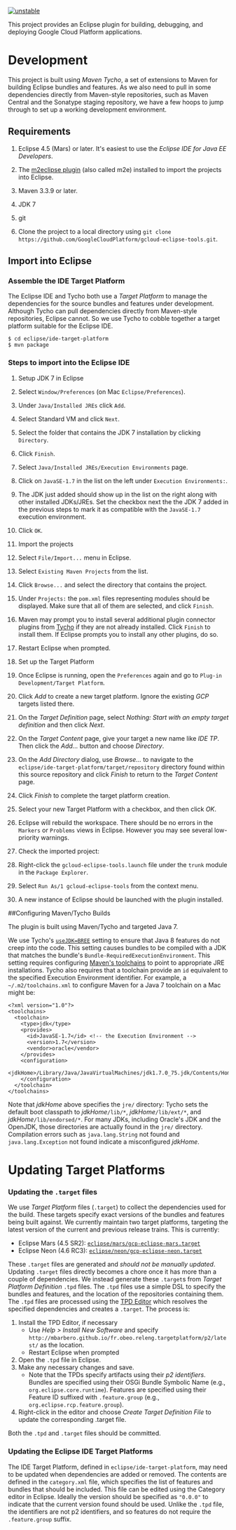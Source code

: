 [![unstable](http://badges.github.io/stability-badges/dist/unstable.svg)](http://github.com/badges/stability-badges)


This project provides an Eclipse plugin for building, debugging, and deploying Google Cloud Platform applications.

# Development

This project is built using _Maven Tycho_, a set of extensions to
Maven for building Eclipse bundles and features.  As we also need
to pull in some dependencies directly from Maven-style repositories,
such as Maven Central and the Sonatype staging repository, we have
a few hoops to jump through to set up a working development
environment.

## Requirements

1. Eclipse 4.5 (Mars) or later.  It's easiest to use the _Eclipse IDE for Java EE Developers_.

  1. The [m2eclipse plugin](http://www.eclipse.org/m2e/) (also called m2e) installed
     to import the projects into Eclipse.

1. Maven 3.3.9 or later.

1. JDK 7

1. git

1. Clone the project to a local directory using `git clone
   https://github.com/GoogleCloudPlatform/gcloud-eclipse-tools.git`.

## Import into Eclipse

### Assemble the IDE Target Platform

The Eclipse IDE and Tycho both use a _Target Platform_ to manage
the dependencies for the source bundles and features under development.
Although Tycho can pull dependencies directly from Maven-style
repositories, Eclipse cannot.  So we use Tycho to cobble together
a target platform suitable for the Eclipse IDE.
```
$ cd eclipse/ide-target-platform
$ mvn package
```

### Steps to import into the Eclipse IDE


1. Setup JDK 7 in Eclipse

  1. Select `Window/Preferences` (on Mac `Eclipse/Preferences`).

  1. Under `Java/Installed JREs` click `Add`.

  1. Select Standard VM and click `Next`.

  1. Select the folder that contains the JDK 7 installation by clicking
     `Directory`.

  1. Click `Finish`.

  1. Select `Java/Installed JREs/Execution Environments` page.

  1. Click on `JavaSE-1.7` in the list on the left under `Execution
     Environments:`.

  1. The JDK just added should show up in the list on the right along with other
     installed JDKs/JREs. Set the checkbox next the the JDK 7 added in the
     previous steps to mark it as compatible with the `JavaSE-1.7` execution
     environment.

  1. Click `OK`.

1. Import the projects

  1. Select `File/Import...` menu in Eclipse.

  1. Select `Existing Maven Projects` from the list.

  1. Click `Browse...` and select the directory that
     contains the project.

  1. Under `Projects:` the `pom.xml` files representing modules should be
     displayed. Make sure that all of them are selected, and click `Finish`.

  1. Maven may prompt you to install several additional plugin connector plugins from
  [Tycho](https://eclipse.org/tycho/) if they are not already installed. Click
  `Finish` to install them. If Eclipse prompts you to install any other
  plugins, do so.

  1. Restart Eclipse when prompted.

2. Set up the Target Platform

  1. Once Eclipse is running, open the `Preferences` again and go to `Plug-in
     Development/Target Platform`.
  2. Click _Add_ to create a new target platform.  Ignore the existing
     _GCP_ targets listed there.
  3. On the _Target Definition_ page, select _Nothing: Start with
     an empty target definition_ and then click _Next_.
  4. On the _Target Content_ page, give your target a new name like _IDE TP_.
     Then click the _Add..._ button and choose _Directory_.
  4. On the _Add Directory_ dialog, use _Browse..._ to navigate to
     the `eclipse/ide-target-platform/target/repository` directory
     found within this source repository and click _Finish_ to return to
     the _Target Content_ page.
  5. Click _Finish_ to complete the target platform creation.
  6. Select your new Target Platform with a checkbox, and then click _OK_.
  7. Eclipse will rebuild the workspace.  There should be no errors
     in the `Markers` or `Problems` views in Eclipse. However
     you may see several low-priority warnings.

1. Check the imported project:

  1. Right-click the `gcloud-eclipse-tools.launch` file under the `trunk` module in the
  `Package Explorer`.

  1. Select `Run As/1 gcloud-eclipse-tools` from the context menu.

  1. A new instance of Eclipse should be launched with the plugin installed.

##Configuring Maven/Tycho Builds

The plugin is built using Maven/Tycho and targeted Java 7.

We use Tycho's [`useJDK=BREE`](https://eclipse.org/tycho/sitedocs/tycho-compiler-plugin/compile-mojo.html)
setting to ensure that Java 8 features do not creep into the code.
This setting causes bundles to be compiled with a JDK that matches
the bundle's `Bundle-RequiredExecutionEnvironment`.  This setting
requires configuring [Maven's toolchains](https://maven.apache.org/guides/mini/guide-using-toolchains.html)
to point to appropriate JRE installations.  Tycho also requires
that a toolchain provide an `id` equivalent to the specified Execution
Environment identifier.  For example, a `~/.m2/toolchains.xml` to
configure Maven for a Java 7 toolchain on a Mac might be:

```
<?xml version="1.0"?>
<toolchains>
  <toolchain>
    <type>jdk</type>
    <provides>
      <id>JavaSE-1.7</id> <!-- the Execution Environment -->
      <version>1.7</version>
      <vendor>oracle</vendor>
    </provides>
    <configuration>
      <jdkHome>/Library/Java/JavaVirtualMachines/jdk1.7.0_75.jdk/Contents/Home/jre</jdkHome>
    </configuration>
  </toolchain>
</toolchains>
```

Note that _jdkHome_ above specifies the `jre/` directory: Tycho sets
the default boot classpath to _jdkHome_`/lib/*`, _jdkHome_`/lib/ext/*`,
and _jdkHome_`/lib/endorsed/*`.  For many JDKs, including Oracle's JDK
and the OpenJDK, those directories are actually found in the `jre/`
directory.  Compilation errors such as `java.lang.String` not found
and `java.lang.Exception` not found
indicate a misconfigured _jdkHome_.

# Updating Target Platforms

### Updating the `.target` files

We use _Target Platform_ files (`.target`) to collect the dependencies used
for the build.  These targets specify exact versions of the bundles and
features being built against.  We currently maintain two target platforms,
targeting the latest version of the current and previous release trains.
This is currently:

  - Eclipse Mars (4.5 SR2): [`eclipse/mars/gcp-eclipse-mars.target`](eclipse/mars/gcp-eclipse-mars.target) 
  - Eclipse Neon (4.6 RC3): [`eclipse/neon/gcp-eclipse-neon.target`](eclipse/neon/gcp-eclipse-neon.target)

These `.target` files are generated and *should not be manually updated*.
Updating `.target` files directly becomes a chore once it has more than a 
couple of dependencies.  We instead generate these `.target`s from 
_Target Platform Definition_ `.tpd` files.
The `.tpd` files use a simple DSL to specify the bundles and features,
and the location of the repositories containing them.   
The `.tpd` files are processed using the [TPD Editor](https://github.com/mbarbero/fr.obeo.releng.targetplatform)
which resolves the specified dependencies and creates a `.target`.
The process is:

  1. Install the TPD Editor, if necessary
     - Use _Help > Install New Software_ and specify `http://mbarbero.github.io/fr.obeo.releng.targetplatform/p2/latest/`
       as the location.
     - Restart Eclipse when prompted
  2. Open the `.tpd` file in Eclipse.
  3. Make any necessary changes and save.
     - Note that the TPDs specify artifacts using their _p2 identifiers_.
       Bundles are specified using their OSGi Bundle Symbolic Name (e.g.,
       `org.eclipse.core.runtime`).
       Features are specified using their Feature ID suffixed with `.feature.group`
       (e.g., `org.eclipse.rcp.feature.group`).  
  4. Right-click in the editor and choose _Create Target Definition File_
     to update the corresponding .target file.

Both the `.tpd` and `.target` files should be committed.

### Updating the Eclipse IDE Target Platforms

The IDE Target Platform, defined in `eclipse/ide-target-platform`,
may need to be updated when dependencies are added or removed.  The
contents are defined in the `category.xml` file, which specifies
the list of features and bundles that should be included.  This
file can be edited using the Category editor in Eclipse.  Ideally
the version should be specified as `"0.0.0"` to indicate that the
current version found should be used.  Unlike the `.tpd` file,
the identifiers are not p2 identifiers, and so features do not
require the `.feature.group` suffix.



